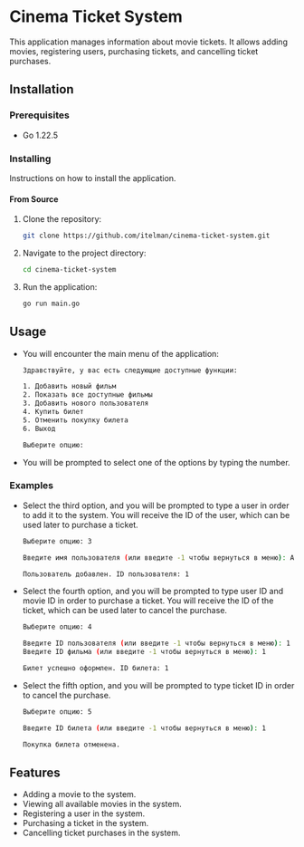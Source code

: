 # Cinema Ticket System

This application manages information about movie tickets. It allows adding movies, registering users, purchasing tickets, and cancelling ticket purchases.

## Installation

### Prerequisites

- Go 1.22.5

### Installing

Instructions on how to install the application.

#### From Source

1. Clone the repository:

   ```sh
   git clone https://github.com/itelman/cinema-ticket-system.git
   ```

2. Navigate to the project directory:

   ```sh
   cd cinema-ticket-system
   ```

3. Run the application:

   ```sh
   go run main.go
   ```

## Usage

- You will encounter the main menu of the application:

   ```sh
   Здравствуйте, у вас есть следующие доступные функции:
   
   1. Добавить новый фильм
   2. Показать все доступные фильмы
   3. Добавить нового пользователя
   4. Купить билет
   5. Отменить покупку билета
   6. Выход
   
   Выберите опцию: 
   ```

- You will be prompted to select one of the options by typing the number.

### Examples

- Select the third option, and you will be prompted to type a user in order to add it to the system. You will receive the ID of the user, which can be used later to purchase a ticket.

   ```sh
   Выберите опцию: 3

   Введите имя пользователя (или введите -1 чтобы вернуться в меню): Alice

   Пользователь добавлен. ID пользователя: 1
   ```

- Select the fourth option, and you will be prompted to type user ID and movie ID in order to purchase a ticket. You will receive the ID of the ticket, which can be used later to cancel the purchase.

   ```sh
   Выберите опцию: 4
   
   Введите ID пользователя (или введите -1 чтобы вернуться в меню): 1
   Введите ID фильма (или введите -1 чтобы вернуться в меню): 1

   Билет успешно оформлен. ID билета: 1
   ```

- Select the fifth option, and you will be prompted to type ticket ID in order to cancel the purchase.

   ```sh
   Выберите опцию: 5
   
   Введите ID билета (или введите -1 чтобы вернуться в меню): 1

   Покупка билета отменена.
   ```

## Features

- Adding a movie to the system.
- Viewing all available movies in the system.
- Registering a user in the system.
- Purchasing a ticket in the system.
- Cancelling ticket purchases in the system.